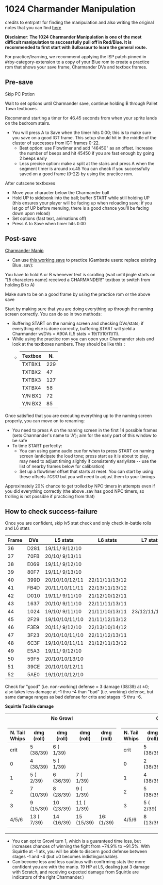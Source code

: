 # 1024 Charmander Manipulation
credits to entrpntr for finding the manipulation and also writing the original notes that you can find [here](https://pastebin.com/K8TLAKqY)

**Disclaimer: The 1024 Charmander Manipulation is one of the most difficult manipulation to successfully pull off in Red/Blue. It is recommended to first start with Bulbasaur to learn the general route.**

For practice/learning, we recommend applying the ISP patch pinned in #rby-category-extension to a copy of your Blue rom to create a practice rom that shows your save frame, Charmander DVs and textbox frames.

## Pre-save

Skip PC Potion

Wait to set options until Charmander save, continue holding B through Pallet Town textboxes.

Recommend starting a timer for 46.45 seconds from when your sprite lands on the bedroom stairs.
- You will press A to Save when the timer hits 0.00; this is to make sure you save on a good IGT frame.
This setup should hit in the middle of the cluster of successes from IGT frames 0-22.
    - Best option: use Flowtimer and add "46450" as an offset. Increase the number of beeps and hit 45450 if you are fast enough by going 2 beeps early
    - Less precise option: make a split at the stairs and press A when the segment timer is around xx.45
You can check if you successfully saved on a good frame (0-22) by using the practice rom.

After cutscene textboxes
  - Move your character below the Charmander ball
  - Hold UP to sidebonk into the ball; buffer START while still holding UP (this ensures your player will be facing up when reloading save; if you let go of UP before menuing, there is a good chance you'll be facing down upon reload)
  - Set options (fast text, animations off)
  - Press A to Save when timer hits 0.00


## Post-save

[Charmander Manip](https://www.youtube.com/watch?v=PDZyY1w93LA)
  - Can use [this working save](https://cdn.discordapp.com/attachments/88133858192551936/326119021768474635/charmander2_blue.sav)  to practice (Gambatte users: replace existing Blue .sav):

You have to hold A or B whenever text is scrolling (wait until jingle starts on "[5 characters name] received a CHARMANDER!" textbox to switch from holding B to A)

Make sure to be on a good frame by using the practice rom or the above save

Start by making sure that you are doing everything up through the naming screen correctly. You can do so in two methods:
  - Buffering START on the naming screen and checking DVs/stats; if everything else is done correctly, buffering START will yield a Charmander w/DVs = A90A (L5 stats = 19/11/10/11/11).
  - While using the practice rom you can open your Charmander stats and look at the textboxes numbers. They should be like this :
    - | Textbox | N.  |
      | ------- | --- |
      | TXTBX1  | 229 |
      | TXTBX2  | 47  |
      | TXTBX3  | 127 |
      | TXTBX4  | 58  |
      | Y/N BX1 | 72  |
      | Y/N BX2 | 85  |



Once satisfied that you are executing everything up to the naming screen properly, you can move on to renaming:
* You need to press A on the naming screen in the first 14 possible frames (sets Charmander's name to 'A'); aim for the early part of this window to be safe
* To time START perfectly:
    - You can using game audio cue for when to press START on naming screen (anticipate the loud tone; press start as it is about to play, may need to adjust timing slightly if consistently early/late -- use the list of nearby frames below for calibration)
    - Set up a flowtimer offset that starts at reset. You can start by using these offsets _TODO_ but you will need to adjust them to your timings

Approximately 20% chance to get trolled by NPC timers in attempts even if you did everything correctly (the above .sav has good NPC timers, so trolling is not possible if practicing from that)

## How to check success-failure

Once you are confident, skip lv5 stat check and only check in-battle rolls and L6 stats  

| Frame | DVs  | L5 stats       | L6 stats       | L7 stats       |
| ----- | ---- | -------------- | -------------- | -------------- |
| 36    | D281 | 19/11/ 9/12/10 |                |                |
| 37    | 70FB | 20/10/ 9/13/11 |                |                |
| 38    | E069 | 19/11/ 9/12/10 |                |                |
| 39    | 80F7 | 19/11/ 9/13/10 |                |                |
| 40    | 399D | 20/10/10/12/11 | 22/11/11/13/12 |                |
| 41    | FB4D | 20/11/10/11/11 | 22/13/11/13/12 |                |
| 42    | D010 | 19/11/ 9/11/10 | 21/12/10/12/11 |                |
| 43    | 1637 | 20/10/ 9/11/10 | 22/11/11/13/11 |                |
| 44    | 1024 | 19/10/ 9/11/10 | 21/11/10/13/11 | 23/12/11/14/12 |
| 45    | 2F29 | 19/10/10/11/10 | 21/11/12/13/12 |                |
| 46    | F3E9 | 20/11/ 9/12/10 | 22/13/10/14/12 |                |
| 47    | 3F23 | 20/10/10/11/10 | 22/11/12/13/11 |                |
| 48    | 6C3F | 19/10/10/11/11 | 21/12/11/13/12 |                |
| 49    | E5A3 | 19/11/ 9/12/10 |                |                |
| 50    | 59F5 | 20/10/10/13/10 |                |                |
| 51    | 39CE | 20/10/10/12/11 |                |                |
| 52    | 5AE0 | 19/10/10/12/10 |                |                |


Check for "good" (i.e. non-working) defense = 3 damage (38/39) at ±0; also takes less damage at -1 thru -4 than "bad" (i.e. working) defense, but same damage ranges as bad defense for crits and stages -5 thru -6.

**Squirtle Tackle damage**
<table>
<tr><th>No Growl</th><th>Growl</th></tr><td>

| N. Tail Whips | dmg (roll) | dmg (roll) | dmg (roll) | dmg (roll) |
| ------------- | ---------- | ---------- | ---------- | ---------- |
| crit          | 5 (38/39)  | 6 ( 1/39)  |            |            |
| 0             | 4 (38/39)  | 5 ( 1/39)  |            |            |
| 1             | 5 ( 2/39)  | 6 (36/39)  | 7 ( 1/39)  |            |
| 2             | 7 (10/39)  | 8 (28/39)  | 9 ( 1/39)  |            |
| 3             | 9 (15/39)  | 10 (23/39) | 11 ( 1/39) |            |
| 4/5/6         | 13 ( 7/39) | 14 (16/39) | 15 (15/39) | 16: (1/39) |

</td><td>

| N. Tail Whips | dmg (roll) | dmg (roll) | dmg (roll) |
| ------------- | ---------- | ---------- | ---------- |
| crit          | 5 (38/39)  | 6 ( 1/39)  |            |
| 0             | 2 (38/39)  | 3 ( 1/39)  |            |
| 1             | 4 (38/39)  | 5 ( 1/39)  |            |
| 2             | 5 (38/39)  | 6 ( 1/39)  |            |
| 3             | 5 ( 2/39)  | 6 (36/39)  | 7  ( 1/39) |
| 4/5/6         | 8 (13/39)  | 9 (25/39)  | 10 ( 1/39) |

</td></table>

- You can opt to Growl turn 1, which is a guaranteed time loss, but increases chances of winning the fight from ~74.9% to ~91.5%. With Squirtle at -1 atk, you will be able to discern good defense between stages -1 and -4 (but ±0 becomes indistinguishable).
- Can become less and less cautious with confirming stats the more confident you are with the manip. 19 HP at L5, dealing just 3 damage with Scratch, and receiving expected damage from Squirtle are indicators of the right Charmander.)
